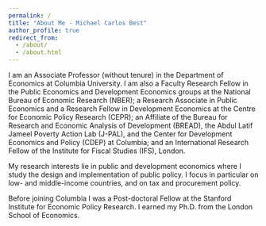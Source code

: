 ```yaml
---
permalink: /
title: "About Me - Michael Carlos Best"
author_profile: true
redirect_from: 
  - /about/
  - /about.html
---
```


I am an Associate Professor (without tenure) in the Department of Economics at Columbia University. I am also a Faculty Research Fellow in the Public Economics and Development Economics groups at the National Bureau of Economic Research (NBER); a Research Associate in Public Economics and a Research Fellow in Development Economics at the Centre for Economic Policy Research (CEPR); an Affiliate of the Bureau for Research and Economic Analysis of Development (BREAD), the Abdul Latif Jameel Poverty Action Lab (J-PAL), and the Center for Development Economics and Policy (CDEP) at Columbia; and an International Research Fellow of the Institute for Fiscal Studies (IFS), London.

My research interests lie in public and development economics where I study the design and implementation of public policy. I focus in particular on low- and middle-income countries, and on tax and procurement policy.

Before joining Columbia I was a Post-doctoral Fellow at the Stanford Institute for Economic Policy Research. I earned my Ph.D. from the London School of Economics.